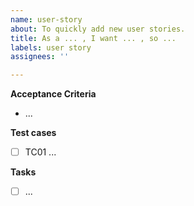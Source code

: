 ```yaml
---
name: user-story
about: To quickly add new user stories.
title: As a ... , I want ... , so ...
labels: user story
assignees: ''

---
```


**Acceptance Criteria**
- ...

**Test cases**
- [ ] TC01 ...

**Tasks**
- [ ] ...
